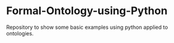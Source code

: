 # Formal-Ontology-using-Python
Repository to show some basic examples using python applied to ontologies.
